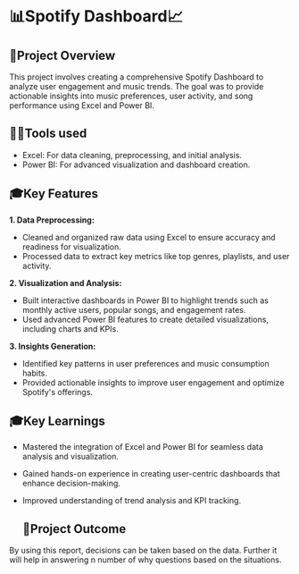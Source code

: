 # 📊Spotify Dashboard📈

## 📑Project Overview

This project involves creating a comprehensive Spotify Dashboard to analyze user engagement and music trends. The goal was to provide actionable insights into music preferences, user activity, and song performance using Excel and Power BI.
## 👨‍💻Tools used

- Excel: For data cleaning, preprocessing, and initial analysis.
- Power BI: For advanced visualization and dashboard creation.

## 🎓Key Features

**1. Data Preprocessing:**

- Cleaned and organized raw data using Excel to ensure accuracy and readiness for visualization.
- Processed data to extract key metrics like top genres, playlists, and user activity.

**2. Visualization and Analysis:**

- Built interactive dashboards in Power BI to highlight trends such as monthly active users, popular songs, and engagement rates.
- Used advanced Power BI features to create detailed visualizations, including charts and KPIs.

**3. Insights Generation:**

- Identified key patterns in user preferences and music consumption habits.
- Provided actionable insights to improve user engagement and optimize Spotify's offerings.

## 🎓Key Learnings

- Mastered the integration of Excel and Power BI for seamless data analysis and visualization.
- Gained hands-on experience in creating user-centric dashboards that enhance decision-making.
- Improved understanding of trend analysis and KPI tracking.

  ## 🎯Project Outcome

By using this report, decisions can be taken based on the data. Further it will help in answering n number of why questions based on the situations.

